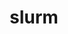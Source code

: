 ---
title: "slurm"
layout: cache
categories: [package, v0.19]
meta: {"versions": ["21-08-8-2"], "compilers": ["gcc@=11.1.0", "gcc@=7.5.0", "oneapi@=2022.1.0"], "oss": ["ubuntu18.04", "ubuntu20.04"], "platforms": ["linux"], "targets": ["x86_64"], "stacks": ["e4s", "e4s-oneapi", "radiuss", "tutorial"], "num_specs": 3, "num_specs_by_stack": {"radiuss": 1, "tutorial": 1, "e4s": 1, "e4s-oneapi": 1}}
spec_details: [{"hash": "kunpxdt6ytocyebnkdjtfesnp4klpo42", "compiler": "gcc@=7.5.0", "versions": ["21-08-8-2"], "os": "ubuntu18.04", "platform": "linux", "target": "x86_64", "variants": ["build_system=autotools", "~gtk", "~hdf5", "~hwloc", "~mariadb", "~pmix", "+readline", "~restd", "sysconfdir=PREFIX/etc"], "stacks": ["radiuss", "tutorial"], "size": "-", "tarball": "https://binaries.spack.io/releases/v0.19/build_cache/linux-ubuntu18.04-x86_64/gcc-7.5.0/slurm-21-08-8-2/linux-ubuntu18.04-x86_64-gcc-7.5.0-slurm-21-08-8-2-kunpxdt6ytocyebnkdjtfesnp4klpo42.spack"}, {"hash": "wv2cpd6mg33p2q6ou5by36n2jenmakeb", "compiler": "gcc@=11.1.0", "versions": ["21-08-8-2"], "os": "ubuntu20.04", "platform": "linux", "target": "x86_64", "variants": ["build_system=autotools", "~gtk", "~hdf5", "~hwloc", "~mariadb", "~pmix", "+readline", "~restd", "sysconfdir=PREFIX/etc"], "stacks": ["e4s"], "size": "-", "tarball": "https://binaries.spack.io/releases/v0.19/build_cache/linux-ubuntu20.04-x86_64/gcc-11.1.0/slurm-21-08-8-2/linux-ubuntu20.04-x86_64-gcc-11.1.0-slurm-21-08-8-2-wv2cpd6mg33p2q6ou5by36n2jenmakeb.spack"}, {"hash": "mso7ystwvd2w2l5xmkbbvzz7f3bywnmg", "compiler": "oneapi@=2022.1.0", "versions": ["21-08-8-2"], "os": "ubuntu20.04", "platform": "linux", "target": "x86_64", "variants": ["build_system=autotools", "~gtk", "~hdf5", "~hwloc", "~mariadb", "~pmix", "+readline", "~restd", "sysconfdir=PREFIX/etc"], "stacks": ["e4s-oneapi"], "size": "-", "tarball": "https://binaries.spack.io/releases/v0.19/build_cache/linux-ubuntu20.04-x86_64/oneapi-2022.1.0/slurm-21-08-8-2/linux-ubuntu20.04-x86_64-oneapi-2022.1.0-slurm-21-08-8-2-mso7ystwvd2w2l5xmkbbvzz7f3bywnmg.spack"}]
---